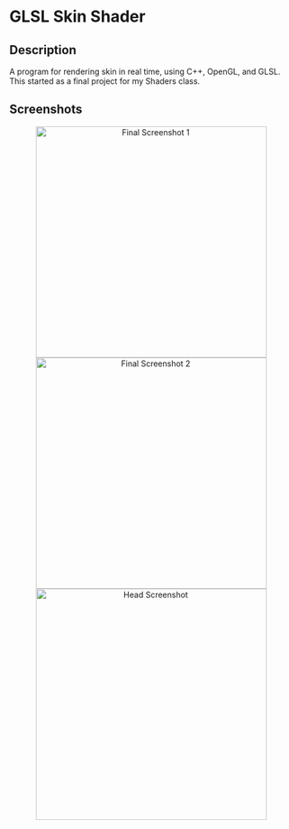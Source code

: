 # GLSL Skin Shader

## Description
A program for rendering skin in real time, using C++, OpenGL, and GLSL. This started as a final project for my Shaders class.

## Screenshots
<div align="center">
  <img width="410" alt="Final Screenshot 1" src="https://github.com/user-attachments/assets/cf6f241b-c3a5-4c27-9c35-3e029fd59713" />
  <img width="410" alt="Final Screenshot 2" src="https://github.com/user-attachments/assets/39a0d439-7c3c-4607-8b23-632c88c6896e" />
  <img width="410" alt="Head Screenshot" src="https://github.com/user-attachments/assets/09d90c64-ae2a-41e8-a7e5-238d62110adc" />
</div>
